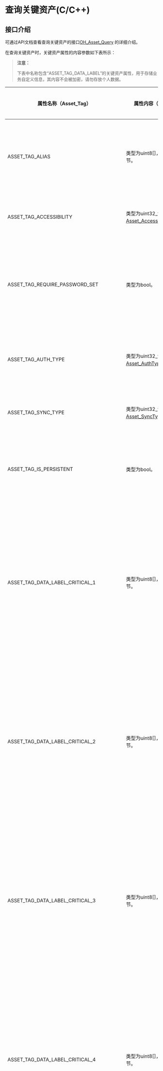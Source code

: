 # 查询关键资产(C/C++)

## 接口介绍

可通过API文档查看查询关键资产的接口[OH_Asset_Query](../../reference/apis-asset-store-kit/_asset_api.md#oh_asset_query)
的详细介绍。

在查询关键资产时，关键资产属性的内容参数如下表所示：

>**注意：**
>
>下表中名称包含“ASSET_TAG_DATA_LABEL”的关键资产属性，用于存储业务自定义信息，其内容不会被加密，请勿存放个人数据。

| 属性名称（Asset_Tag）            | 属性内容（Asset_Value）                                       | 是否必选 | 说明                                                         |
| ------------------------------- | ------------------------------------------------------------ | -------- | ------------------------------------------------------------ |
| ASSET_TAG_ALIAS                 | 类型为uint8[]，长度为1-256字节。                               | 可选     | 关键资产别名，每条关键资产的唯一索引。                       |
| ASSET_TAG_ACCESSIBILITY         | 类型为uint32_t，取值范围详见[Asset_Accessibility](../../reference/apis-asset-store-kit/_asset_type.md#asset_accessibility)。 | 可选     | 基于锁屏状态的访问控制。                                                 |
| ASSET_TAG_REQUIRE_PASSWORD_SET  | 类型为bool。                                                   | 可选     | 是否仅在设置了锁屏密码的情况下，可访问关键资产。                 |
| ASSET_TAG_AUTH_TYPE             | 类型为uint32_t，取值范围详见[Asset_AuthType](../../reference/apis-asset-store-kit/_asset_type.md#asset_authtype)。 | 可选     | 访问关键资产所需的用户认证类型。                               |
| ASSET_TAG_SYNC_TYPE             | 类型为uint32_t，取值范围详见[Asset_SyncType](../../reference/apis-asset-store-kit/_asset_type.md#asset_synctype)。 | 可选     | 关键资产支持的同步类型。                                       |
| ASSET_TAG_IS_PERSISTENT         | 类型为bool。                                                   | 可选     | 在应用卸载时是否需要保留关键资产。                             |
| ASSET_TAG_DATA_LABEL_CRITICAL_1 | 类型为uint8[]，长度为1-2048字节。                           | 可选     | 关键资产附属信息，内容由业务自定义且有完整性保护。<br/>**说明：** API12前长度为1-512字节。 |
| ASSET_TAG_DATA_LABEL_CRITICAL_2 | 类型为uint8[]，长度为1-2048字节。                           | 可选     | 关键资产附属信息，内容由业务自定义且有完整性保护。<br/>**说明：** API12前长度为1-512字节。 |
| ASSET_TAG_DATA_LABEL_CRITICAL_3 | 类型为uint8[]，长度为1-2048字节。                           | 可选     | 关键资产附属信息，内容由业务自定义且有完整性保护。<br/>**说明：** API12前长度为1-512字节。 |
| ASSET_TAG_DATA_LABEL_CRITICAL_4 | 类型为uint8[]，长度为1-2048字节。                           | 可选     | 关键资产附属信息，内容由业务自定义且有完整性保护。<br/>**说明：** API12前长度为1-512字节。 |
| ASSET_TAG_DATA_LABEL_NORMAL_1   | 类型为uint8[]，长度为1-2048字节。                           | 可选     | 关键资产附属信息，内容由业务自定义且无完整性保护。<br/>**说明：** API12前长度为1-512字节。 |
| ASSET_TAG_DATA_LABEL_NORMAL_2   | 类型为uint8[]，长度为1-2048字节。                           | 可选     | 关键资产附属信息，内容由业务自定义且无完整性保护。<br/>**说明：** API12前长度为1-512字节。 |
| ASSET_TAG_DATA_LABEL_NORMAL_3   | 类型为uint8[]，长度为1-2048字节。                           | 可选     | 关键资产附属信息，内容由业务自定义且无完整性保护。<br/>**说明：** API12前长度为1-512字节。 |
| ASSET_TAG_DATA_LABEL_NORMAL_4   | 类型为uint8[]，长度为1-2048字节。                           | 可选     | 关键资产附属信息，内容由业务自定义且无完整性保护。<br/>**说明：** API12前长度为1-512字节。 |
| ASSET_TAG_DATA_LABEL_NORMAL_LOCAL_1<sup>12+</sup> | 类型为uint8[]，长度为1-2048字节。 | 可选 | 关键资产附属的本地信息，内容由业务自定义且无完整性保护，该项信息不会进行同步。 |
| ASSET_TAG_DATA_LABEL_NORMAL_LOCAL_2<sup>12+</sup> | 类型为uint8[]，长度为1-2048字节。 | 可选 | 关键资产附属的本地信息，内容由业务自定义且无完整性保护，该项信息不会进行同步。 |
| ASSET_TAG_DATA_LABEL_NORMAL_LOCAL_3<sup>12+</sup> | 类型为uint8[]，长度为1-2048字节。 | 可选 | 关键资产附属的本地信息，内容由业务自定义且无完整性保护，该项信息不会进行同步。 |
| ASSET_TAG_DATA_LABEL_NORMAL_LOCAL_4<sup>12+</sup> | 类型为uint8[]，长度为1-2048字节。 | 可选 | 关键资产附属的本地信息，内容由业务自定义且无完整性保护，该项信息不会进行同步。 |
| ASSET_TAG_RETURN_TYPE           | 类型为uint32_t，取值范围详见[Asset_ReturnType](../../reference/apis-asset-store-kit/_asset_type.md#asset_returntype)。 | 可选     | 关键资产查询返回的结果类型。                                         |
| ASSET_TAG_RETURN_LIMIT          | 类型为uint32_t。                                               | 可选     | 关键资产查询返回的结果数量。                                         |
| ASSET_TAG_RETURN_OFFSET         | 类型为uint32_t，取值范围：1-65536。                            | 可选     | 关键资产查询返回的结果偏移量。<br>**说明：** 用于分批查询场景，指定从第几个开始返回。                  |
| ASSET_TAG_RETURN_ORDERED_BY     | 类型为uint32_t，取值范围：ASSET_TAG_DATA_LABEL_xxx。           | 可选     | 关键资产查询返回的结果排序依据，仅支持按照附属信息排序。<br>**说明：** 默认按照关键资产新增的顺序返回。 |
| REQUIRE_ATTR_ENCRYPTED<sup>13+</sup> | 类型为bool。 | 可选 | 是否查询业务自定义附属信息被加密的数据，默认查询业务附属信息不加密的数据。|

## 约束和限制

批量查询出的关键资产需要通过IPC通道传输给业务，受IPC缓冲区大小限制，建议对查询超过40条关键资产时，进行分批查询，且每次查询数量不超过40条。

## 代码示例

### 查询单条关键资产明文

查询别名是demo_alias的关键资产明文。

1. 在CMake脚本中链接相关动态库
   ```txt
   target_link_libraries(entry PUBLIC libasset_ndk.z.so)
   ```

2. 参考如下示例代码，进行业务功能开发
   ```c
   #include <string.h>

   #include "asset/asset_api.h"

   void QueryAsset() {
      static const char *ALIAS = "demo_alias";
      Asset_Blob alias = { (uint32_t)(strlen(ALIAS)), (uint8_t *)ALIAS };
      Asset_Attr attr[] = {
         { .tag = ASSET_TAG_ALIAS, .value.blob = alias },  // 指定了关键资产别名，最多查询到一条满足条件的关键资产
         { .tag = ASSET_TAG_RETURN_TYPE, .value.u32 = ASSET_RETURN_ALL },  // 此处表示需要返回关键资产的所有信息，即属性+明文
      };

      Asset_ResultSet resultSet = {0};
      int32_t ret = OH_Asset_Query(attr, sizeof(attr) / sizeof(attr[0]), &resultSet);
      if (ret == ASSET_SUCCESS) {
         // Parse the resultSet.
         for (uint32_t i = 0; i < resultSet.count; i++) {
               // Parse the secret: the data is secret->blob.data, the size is secret->blob.size.
               Asset_Attr *secret = OH_Asset_ParseAttr(resultSet.results + i, ASSET_TAG_SECRET);
         }
      }
      OH_Asset_FreeResultSet(&resultSet);
   }
   ```

### 查询单条关键资产属性

查询别名是demo_alias的关键资产属性。

1. 在CMake脚本中链接相关动态库
   ```txt
   target_link_libraries(entry PUBLIC libasset_ndk.z.so)
   ```

2. 参考如下示例代码，进行业务功能开发
   ```c
   #include <string.h>

   #include "asset/asset_api.h"

   void QueryAttributes() {
      static const char *ALIAS = "demo_alias";
      Asset_Blob alias = { (uint32_t)(strlen(ALIAS)), (uint8_t *)ALIAS };
      Asset_Attr attr[] = {
         { .tag = ASSET_TAG_ALIAS, .value.blob = alias }, // 指定了关键资产别名，最多查询到一条满足条件的关键资产
         { .tag = ASSET_TAG_RETURN_TYPE, .value.u32 = ASSET_RETURN_ATTRIBUTES }, // 此处表示仅返回关键资产属性，不包含关键资产明文
      };

      Asset_ResultSet resultSet = {0};
      int32_t ret = OH_Asset_Query(attr, sizeof(attr) / sizeof(attr[0]), &resultSet);
      if (ret == ASSET_SUCCESS) {
         // Parse the result.
         for (uint32_t i = 0; i < resultSet.count; i++) {
         // Parse the data label: the data is label->blob.data, the size is label->blob.size.
               Asset_Attr *label = OH_Asset_ParseAttr(resultSet.results + i, ASSET_TAG_DATA_LABEL_NORMAL_1);
         }
      }
      OH_Asset_FreeResultSet(&resultSet);
   }
   ```

### 批量查询关键资产属性

批量查询附属信息是demo_label的关键资产属性，从第5条满足条件的结果开始返回，一共返回10条，且返回结果以DATA_LABEL_NORMAL_1属性内容排序。

1. 在CMake脚本中链接相关动态库
   ```txt
   target_link_libraries(entry PUBLIC libasset_ndk.z.so)
   ```

2. 参考如下示例代码，进行业务功能开发
   ```c
   #include <string.h>

   #include "asset/asset_api.h"

   void BatchQuery() {
      static const char *LABEL = "demo_label";
      Asset_Blob label = { (uint32_t)(strlen(LABEL)), (uint8_t *)LABEL };

      Asset_Attr attr[] = {
         { .tag = ASSET_TAG_RETURN_TYPE, .value.u32 = ASSET_RETURN_ATTRIBUTES },
         { .tag = ASSET_TAG_DATA_LABEL_NORMAL_1, .value.blob = label },
         { .tag = ASSET_TAG_RETURN_OFFSET, .value.u32 = 5 },
         { .tag = ASSET_TAG_RETURN_LIMIT, .value.u32 = 10 },
         { .tag = ASSET_TAG_RETURN_ORDERED_BY, .value.u32 = ASSET_TAG_DATA_LABEL_NORMAL_1 },
      };

      Asset_ResultSet resultSet = { 0 };
      int32_t ret = OH_Asset_Query(attr, sizeof(attr) / sizeof(attr[0]), &resultSet);
      if (ret == ASSET_SUCCESS) {
         // Parse the result.
         for (uint32_t i = 0; i < resultSet.count; i++) {
               // Parse the data alias: the data is alias->blob.data, the size is alias->blob.size..
               Asset_Attr *alias = OH_Asset_ParseAttr(resultSet.results + i, ASSET_TAG_ALIAS);
         }
      }
      OH_Asset_FreeResultSet(&resultSet);
   }
   ```
